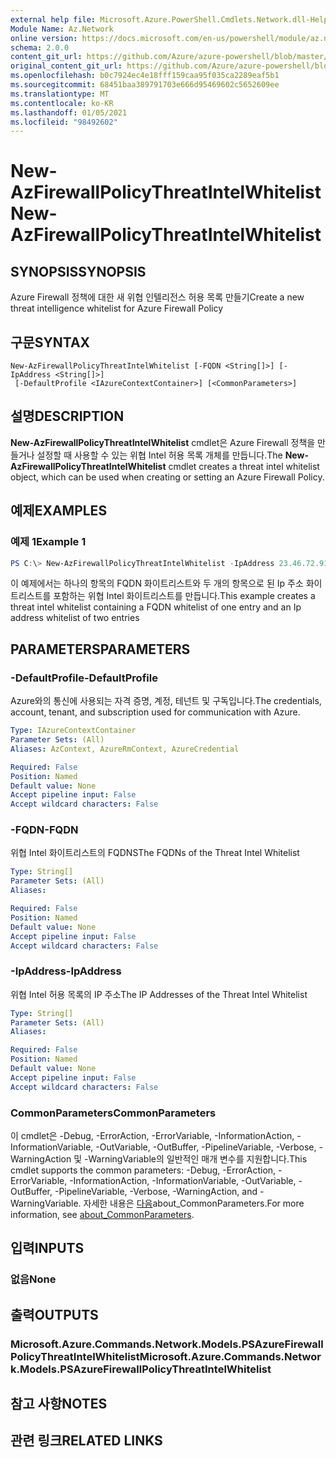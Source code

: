 ```yaml
---
external help file: Microsoft.Azure.PowerShell.Cmdlets.Network.dll-Help.xml
Module Name: Az.Network
online version: https://docs.microsoft.com/en-us/powershell/module/az.network/new-azfirewallpolicythreatintelwhitelist
schema: 2.0.0
content_git_url: https://github.com/Azure/azure-powershell/blob/master/src/Network/Network/help/New-AzFirewallPolicyThreatIntelWhitelist.md
original_content_git_url: https://github.com/Azure/azure-powershell/blob/master/src/Network/Network/help/New-AzFirewallPolicyThreatIntelWhitelist.md
ms.openlocfilehash: b0c7924ec4e18fff159caa95f035ca2289eaf5b1
ms.sourcegitcommit: 68451baa389791703e666d95469602c5652609ee
ms.translationtype: MT
ms.contentlocale: ko-KR
ms.lasthandoff: 01/05/2021
ms.locfileid: "98492602"
---
```

# <span data-ttu-id="e03ab-101">New-AzFirewallPolicyThreatIntelWhitelist</span><span class="sxs-lookup"><span data-stu-id="e03ab-101">New-AzFirewallPolicyThreatIntelWhitelist</span></span>

## <span data-ttu-id="e03ab-102">SYNOPSIS</span><span class="sxs-lookup"><span data-stu-id="e03ab-102">SYNOPSIS</span></span>
<span data-ttu-id="e03ab-103">Azure Firewall 정책에 대한 새 위협 인텔리전스 허용 목록 만들기</span><span class="sxs-lookup"><span data-stu-id="e03ab-103">Create a new threat intelligence whitelist for Azure Firewall Policy</span></span>

## <span data-ttu-id="e03ab-104">구문</span><span class="sxs-lookup"><span data-stu-id="e03ab-104">SYNTAX</span></span>

```
New-AzFirewallPolicyThreatIntelWhitelist [-FQDN <String[]>] [-IpAddress <String[]>]
 [-DefaultProfile <IAzureContextContainer>] [<CommonParameters>]
```

## <span data-ttu-id="e03ab-105">설명</span><span class="sxs-lookup"><span data-stu-id="e03ab-105">DESCRIPTION</span></span>
<span data-ttu-id="e03ab-106">**New-AzFirewallPolicyThreatIntelWhitelist** cmdlet은 Azure Firewall 정책을 만들거나 설정할 때 사용할 수 있는 위협 Intel 허용 목록 개체를 만듭니다.</span><span class="sxs-lookup"><span data-stu-id="e03ab-106">The **New-AzFirewallPolicyThreatIntelWhitelist** cmdlet creates a threat intel whitelist object, which can be used when creating or setting an Azure Firewall Policy.</span></span>

## <span data-ttu-id="e03ab-107">예제</span><span class="sxs-lookup"><span data-stu-id="e03ab-107">EXAMPLES</span></span>

### <span data-ttu-id="e03ab-108">예제 1</span><span class="sxs-lookup"><span data-stu-id="e03ab-108">Example 1</span></span>
```powershell
PS C:\> New-AzFirewallPolicyThreatIntelWhitelist -IpAddress 23.46.72.91,192.79.236.79 -FQDN microsoft.com
```

<span data-ttu-id="e03ab-109">이 예제에서는 하나의 항목의 FQDN 화이트리스트와 두 개의 항목으로 된 Ip 주소 화이트리스트를 포함하는 위협 Intel 화이트리스트를 만듭니다.</span><span class="sxs-lookup"><span data-stu-id="e03ab-109">This example creates a threat intel whitelist containing a FQDN whitelist of one entry and an Ip address whitelist of two entries</span></span>

## <span data-ttu-id="e03ab-110">PARAMETERS</span><span class="sxs-lookup"><span data-stu-id="e03ab-110">PARAMETERS</span></span>

### <span data-ttu-id="e03ab-111">-DefaultProfile</span><span class="sxs-lookup"><span data-stu-id="e03ab-111">-DefaultProfile</span></span>
<span data-ttu-id="e03ab-112">Azure와의 통신에 사용되는 자격 증명, 계정, 테넌트 및 구독입니다.</span><span class="sxs-lookup"><span data-stu-id="e03ab-112">The credentials, account, tenant, and subscription used for communication with Azure.</span></span>

```yaml
Type: IAzureContextContainer
Parameter Sets: (All)
Aliases: AzContext, AzureRmContext, AzureCredential

Required: False
Position: Named
Default value: None
Accept pipeline input: False
Accept wildcard characters: False
```

### <span data-ttu-id="e03ab-113">-FQDN</span><span class="sxs-lookup"><span data-stu-id="e03ab-113">-FQDN</span></span>
<span data-ttu-id="e03ab-114">위협 Intel 화이트리스트의 FQDNS</span><span class="sxs-lookup"><span data-stu-id="e03ab-114">The FQDNs of the Threat Intel Whitelist</span></span>

```yaml
Type: String[]
Parameter Sets: (All)
Aliases:

Required: False
Position: Named
Default value: None
Accept pipeline input: False
Accept wildcard characters: False
```

### <span data-ttu-id="e03ab-115">-IpAddress</span><span class="sxs-lookup"><span data-stu-id="e03ab-115">-IpAddress</span></span>
<span data-ttu-id="e03ab-116">위협 Intel 허용 목록의 IP 주소</span><span class="sxs-lookup"><span data-stu-id="e03ab-116">The IP Addresses of the Threat Intel Whitelist</span></span>

```yaml
Type: String[]
Parameter Sets: (All)
Aliases:

Required: False
Position: Named
Default value: None
Accept pipeline input: False
Accept wildcard characters: False
```

### <span data-ttu-id="e03ab-117">CommonParameters</span><span class="sxs-lookup"><span data-stu-id="e03ab-117">CommonParameters</span></span>
<span data-ttu-id="e03ab-118">이 cmdlet은 -Debug, -ErrorAction, -ErrorVariable, -InformationAction, -InformationVariable, -OutVariable, -OutBuffer, -PipelineVariable, -Verbose, -WarningAction 및 -WarningVariable의 일반적인 매개 변수를 지원합니다.</span><span class="sxs-lookup"><span data-stu-id="e03ab-118">This cmdlet supports the common parameters: -Debug, -ErrorAction, -ErrorVariable, -InformationAction, -InformationVariable, -OutVariable, -OutBuffer, -PipelineVariable, -Verbose, -WarningAction, and -WarningVariable.</span></span> <span data-ttu-id="e03ab-119">자세한 내용은 [다음](http://go.microsoft.com/fwlink/?LinkID=113216)about_CommonParameters.</span><span class="sxs-lookup"><span data-stu-id="e03ab-119">For more information, see [about_CommonParameters](http://go.microsoft.com/fwlink/?LinkID=113216).</span></span>

## <span data-ttu-id="e03ab-120">입력</span><span class="sxs-lookup"><span data-stu-id="e03ab-120">INPUTS</span></span>

### <span data-ttu-id="e03ab-121">없음</span><span class="sxs-lookup"><span data-stu-id="e03ab-121">None</span></span>

## <span data-ttu-id="e03ab-122">출력</span><span class="sxs-lookup"><span data-stu-id="e03ab-122">OUTPUTS</span></span>

### <span data-ttu-id="e03ab-123">Microsoft.Azure.Commands.Network.Models.PSAzureFirewallPolicyThreatIntelWhitelist</span><span class="sxs-lookup"><span data-stu-id="e03ab-123">Microsoft.Azure.Commands.Network.Models.PSAzureFirewallPolicyThreatIntelWhitelist</span></span>

## <span data-ttu-id="e03ab-124">참고 사항</span><span class="sxs-lookup"><span data-stu-id="e03ab-124">NOTES</span></span>

## <span data-ttu-id="e03ab-125">관련 링크</span><span class="sxs-lookup"><span data-stu-id="e03ab-125">RELATED LINKS</span></span>
